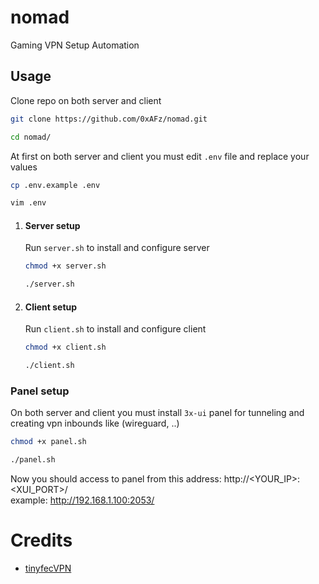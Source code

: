 # nomad
Gaming VPN Setup Automation

## Usage
Clone repo on both server and client
```bash
git clone https://github.com/0xAFz/nomad.git

cd nomad/
```
At first on both server and client you must edit `.env` file and replace your values 
```bash
cp .env.example .env

vim .env
```
1. #### Server setup
    Run `server.sh` to install and configure server
    ```bash
    chmod +x server.sh

    ./server.sh
    ```
2. #### Client setup
    Run `client.sh` to install and configure client
    ```bash
    chmod +x client.sh

    ./client.sh
    ```
### Panel setup
On both server and client you must install `3x-ui` panel for tunneling and creating vpn inbounds like (wireguard, ..)
```bash
chmod +x panel.sh

./panel.sh
```
Now you should access to panel from this address: http://<YOUR_IP>:<XUI_PORT>/  
example: http://192.168.1.100:2053/

# Credits
- [tinyfecVPN](https://github.com/wangyu-/tinyfecVPN)

